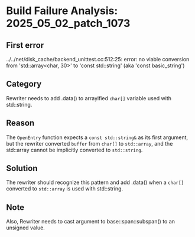 # Build Failure Analysis: 2025_05_02_patch_1073

## First error

../../net/disk_cache/backend_unittest.cc:512:25: error: no viable conversion from 'std::array<char, 30>' to 'const std::string' (aka 'const basic_string<char>')

## Category
Rewriter needs to add .data() to arrayified `char[]` variable used with std::string.

## Reason
The `OpenEntry` function expects a `const std::string&` as its first argument, but the rewriter converted `buffer` from `char[]` to `std::array`, and the std::array cannot be implicitly converted to `std::string`.

## Solution
The rewriter should recognize this pattern and add .data() when a `char[]` converted to `std::array` is used with std::string.

## Note
Also, Rewriter needs to cast argument to base::span::subspan() to an unsigned value.